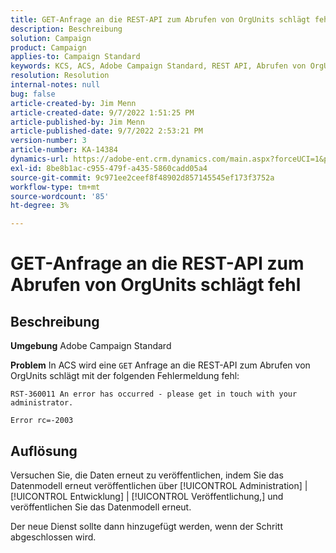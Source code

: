 ```yaml
---
title: GET-Anfrage an die REST-API zum Abrufen von OrgUnits schlägt fehl
description: Beschreibung
solution: Campaign
product: Campaign
applies-to: Campaign Standard
keywords: KCS, ACS, Adobe Campaign Standard, REST API, Abrufen von OrgUnits, Fail, Republish, Datenmodell
resolution: Resolution
internal-notes: null
bug: false
article-created-by: Jim Menn
article-created-date: 9/7/2022 1:51:25 PM
article-published-by: Jim Menn
article-published-date: 9/7/2022 2:53:21 PM
version-number: 3
article-number: KA-14384
dynamics-url: https://adobe-ent.crm.dynamics.com/main.aspx?forceUCI=1&pagetype=entityrecord&etn=knowledgearticle&id=f6147927-b42e-ed11-9db1-0022480866ad
exl-id: 8be8b1ac-c955-479f-a435-5860cadd05a4
source-git-commit: 9c971ee2ceef8f48902d857145545ef173f3752a
workflow-type: tm+mt
source-wordcount: '85'
ht-degree: 3%

---
```


# GET-Anfrage an die REST-API zum Abrufen von OrgUnits schlägt fehl

## Beschreibung


<b>Umgebung</b>
Adobe Campaign Standard

<b>Problem</b>
In ACS wird eine `GET` Anfrage an die REST-API zum Abrufen von OrgUnits schlägt mit der folgenden Fehlermeldung fehl:


```
RST-360011 An error has occurred - please get in touch with your administrator.

Error rc=-2003
```



## Auflösung


Versuchen Sie, die Daten erneut zu veröffentlichen, indem Sie das Datenmodell erneut veröffentlichen über [!UICONTROL Administration] | [!UICONTROL Entwicklung] | [!UICONTROL Veröffentlichung,] und veröffentlichen Sie das Datenmodell erneut.

Der neue Dienst sollte dann hinzugefügt werden, wenn der Schritt abgeschlossen wird.
